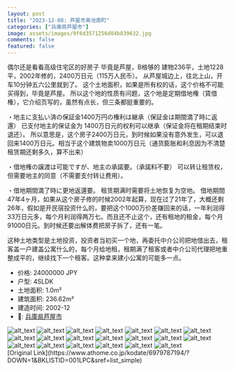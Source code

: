 ```yaml
---
layout: post
title: "2023-12-08: 芦屋市奥池南町"
categories: ["兵庫県芦屋市"]
image: assets/images/9f6d3571256d04b839632.jpg
comments: false
featured: false
---
```

<p>偶尔还是看看高级住宅区的好房子
毕竟是芦屋，B格够的
建物236平，土地1228平，2002年修的，2400万日元（115万人民币）。
从芦屋城边上，往北上山，开车10分钟五六公里就到了。
这个土地面积，如果是所有权的话，这个价格不可能买得到，毕竟是芦屋。
所以这个地的性质有问题，这个地是定期借地権（賃借権），它介绍页写的，虽然有点长，但三条都挺重要的。

・地主に支払い済の保証金1400万円の権利は継承（保証金は期間満了時に返還）
已支付地主的保证金为 1400万日元的权利可以继承（保证金将在租期结束时退还）。
所以意思是，这个房子2400万日元，到时候如果没有意外发生，可以退回来1400万日元。相当于这个建筑物卖1000万日元（通货膨胀和利息因为不清楚租赁期还剩多久，算不出来）

・借地権の譲渡は可能ですが、地主の承諾要。（承諾料不要）
可以转让租赁权，但需要地主的同意（不需要支付转让费用）。

・借地期間満了時に更地返還要。
租赁期满时需要将土地恢复为空地。
借地期間47年4ヶ月，如果从这个房子修的时候2002年起算，现在过了21年了，大概还剩26年，假如是开民宿投资什么的，要把这个1000万价差赚回来的话，一年利润得33万日元多，每个月利润得两万七。而且还不止这个，还有租地的租金，每个月91000日元。到时候还要出解体费把房子拆了，还有一笔。

这种土地类型是土地投资，投资者当初买一个地，再委托中介公司把地借出去，租客盖一户建盖公寓什么的，每个月给地租，租期满了租客或者中介公司代理把地重整成平的，继续找下一个租客。这种拿来建小公寓的可能多一点。</p>

* 价格: 24000000 JPY
* 户型: 4SLDK
* 土地面积: 1.0m²
* 建筑面积: 236.62m²
* 建造时间: 2002-12
* 📍: [兵庫県芦屋市](https://www.google.com/maps/search/?api=1&query=34.7701489%2C135.2969114)

<div class="scroll-container"><img src="/assets/images/4aa64a3ef7b35ff87a8a9.jpg" alt="alt_text"/>
<img src="/assets/images/7cc3e1871b3438b2fce2c.jpg" alt="alt_text"/>
<img src="/assets/images/a531fe1965aa744e450ed.jpg" alt="alt_text"/>
<img src="/assets/images/70bd66c9ee7a6a836591d.jpg" alt="alt_text"/>
<img src="/assets/images/dfc7f08738ab4e4a15c8c.jpg" alt="alt_text"/>
<img src="/assets/images/8d9fbe74e6354b118b4c0.jpg" alt="alt_text"/>
<img src="/assets/images/7871515a560e0d3120e4c.jpg" alt="alt_text"/>
<img src="/assets/images/23c2f21bb1de190d44c54.jpg" alt="alt_text"/>
<img src="/assets/images/f890d364d4ed80c0168ad.jpg" alt="alt_text"/>
<img src="/assets/images/bf68e3d72dedc0070acf8.jpg" alt="alt_text"/>
<img src="/assets/images/642a99188e53e1919bb40.jpg" alt="alt_text"/>
<img src="/assets/images/bcede24106be67cfa0db7.jpg" alt="alt_text"/>
<img src="/assets/images/74916a93804261c6510f9.jpg" alt="alt_text"/>
<img src="/assets/images/4958d68084887889bbb1e.jpg" alt="alt_text"/>
<img src="/assets/images/70b2c8328aba18e725103.jpg" alt="alt_text"/>
<img src="/assets/images/99c354bb58ff125c215e9.jpg" alt="alt_text"/>
<img src="/assets/images/15d2b90bd9f05ab42625f.jpg" alt="alt_text"/>
<img src="/assets/images/b9efa526bb1bb5596cc1e.jpg" alt="alt_text"/>
<img src="/assets/images/3a2466a5255320b0d9fc0.jpg" alt="alt_text"/>
<img src="/assets/images/8c8f6bf9e81d427b979b7.jpg" alt="alt_text"/></div>
[Original Link](https://www.athome.co.jp/kodate/6979787194/?DOWN=1&BKLISTID=001LPC&sref=list_simple)